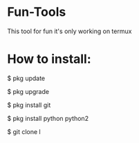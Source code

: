 # Fun-Tools
This tool for fun it's only working on termux 

# How to install:

$ pkg update

$ pkg upgrade

$ pkg install git

$ pkg install python python2

$ git clone l
